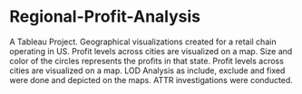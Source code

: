 # Regional-Profit-Analysis
A Tableau Project. Geographical  visualizations created for a retail chain operating in US. Profit levels across cities are visualized on a map. Size and color of the circles represents the profits in that state. 
Profit levels across cities are visualized on a map. LOD Analysis as include, exclude and fixed were done and depicted on the maps. 
ATTR investigations were conducted. 
